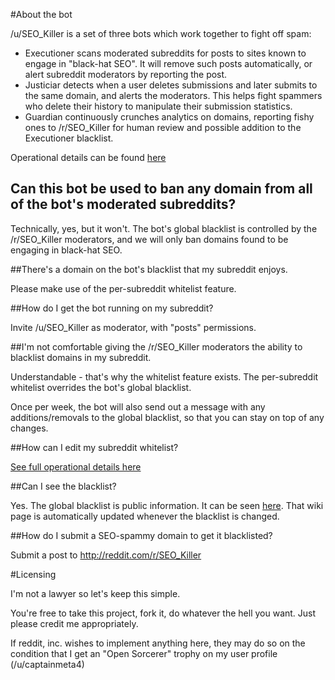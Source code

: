 #About the bot

/u/SEO_Killer is a set of three bots which work together to fight off spam:

* Executioner scans moderated subreddits for posts to sites known to engage in "black-hat SEO". It will remove such posts automatically, or alert subreddit moderators by reporting the post.
* Justiciar detects when a user deletes submissions and later submits to the same domain, and alerts the moderators. This helps fight spammers who delete their history to manipulate their submission statistics.
* Guardian continuously crunches analytics on domains, reporting fishy ones to /r/SEO_Killer for human review and possible addition to the Executioner blacklist.

Operational details can be found [here](http://reddit.com/r/SEO_Killer/wiki/guide)

## Can this bot be used to ban any domain from all of the bot's moderated subreddits?

Technically, yes, but it won't. The bot's global blacklist is controlled by the /r/SEO_Killer moderators, and we will only ban domains found to be engaging in black-hat SEO.

##There's a domain on the bot's blacklist that my subreddit enjoys.

Please make use of the per-subreddit whitelist feature.

##How do I get the bot running on my subreddit?

Invite /u/SEO_Killer as moderator, with "posts" permissions.

##I'm not comfortable giving the /r/SEO_Killer moderators the ability to blacklist domains in my subreddit.

Understandable - that's why the whitelist feature exists. The per-subreddit whitelist overrides the bot's global blacklist.

Once per week, the bot will also send out a message with any additions/removals to the global blacklist, so that you can stay on top of any changes.

##How can I edit my subreddit whitelist?

[See full operational details here](http://reddit.com/r/SEO_Killer/wiki/guide)

##Can I see the blacklist?

Yes. The global blacklist is public information. It can be seen [here](http://reddit.com/r/seo_killer/wiki/ban_list). That wiki page is automatically updated whenever the blacklist is changed.

##How do I submit a SEO-spammy domain to get it blacklisted?

Submit a post to http://reddit.com/r/SEO_Killer

#Licensing

I'm not a lawyer so let's keep this simple.

You're free to take this project, fork it, do whatever the hell you want. Just please credit me appropriately.

If reddit, inc. wishes to implement anything here, they may do so on the condition that I get an "Open Sorcerer" trophy on my user profile (/u/captainmeta4)
